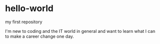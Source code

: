 # hello-world
my first repository 

I'm new to coding and the IT world in general and want to learn what I can to make a career change one day.
